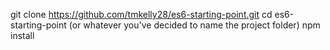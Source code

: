 git clone https://github.com/tmkelly28/es6-starting-point.git
cd es6-starting-point (or whatever you've decided to name the project folder)
npm install
